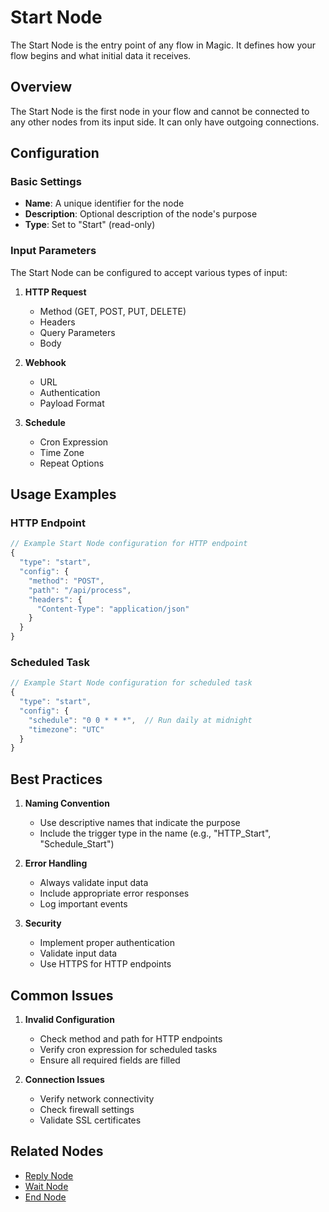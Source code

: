 # Start Node

The Start Node is the entry point of any flow in Magic. It defines how your flow begins and what initial data it receives.

## Overview

The Start Node is the first node in your flow and cannot be connected to any other nodes from its input side. It can only have outgoing connections.

## Configuration

### Basic Settings

- **Name**: A unique identifier for the node
- **Description**: Optional description of the node's purpose
- **Type**: Set to "Start" (read-only)

### Input Parameters

The Start Node can be configured to accept various types of input:

1. **HTTP Request**
   - Method (GET, POST, PUT, DELETE)
   - Headers
   - Query Parameters
   - Body

2. **Webhook**
   - URL
   - Authentication
   - Payload Format

3. **Schedule**
   - Cron Expression
   - Time Zone
   - Repeat Options

## Usage Examples

### HTTP Endpoint

```javascript
// Example Start Node configuration for HTTP endpoint
{
  "type": "start",
  "config": {
    "method": "POST",
    "path": "/api/process",
    "headers": {
      "Content-Type": "application/json"
    }
  }
}
```

### Scheduled Task

```javascript
// Example Start Node configuration for scheduled task
{
  "type": "start",
  "config": {
    "schedule": "0 0 * * *",  // Run daily at midnight
    "timezone": "UTC"
  }
}
```

## Best Practices

1. **Naming Convention**
   - Use descriptive names that indicate the purpose
   - Include the trigger type in the name (e.g., "HTTP_Start", "Schedule_Start")

2. **Error Handling**
   - Always validate input data
   - Include appropriate error responses
   - Log important events

3. **Security**
   - Implement proper authentication
   - Validate input data
   - Use HTTPS for HTTP endpoints

## Common Issues

1. **Invalid Configuration**
   - Check method and path for HTTP endpoints
   - Verify cron expression for scheduled tasks
   - Ensure all required fields are filled

2. **Connection Issues**
   - Verify network connectivity
   - Check firewall settings
   - Validate SSL certificates

## Related Nodes

- [Reply Node](./reply-node.md)
- [Wait Node](./wait-node.md)
- [End Node](./end-node.md) 